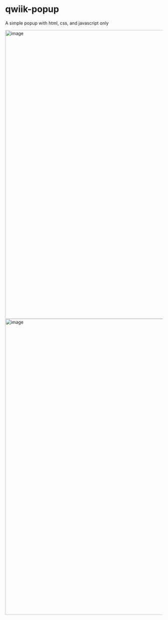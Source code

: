 # qwiik-popup

A simple popup with html, css, and javascript only

<img width="924" alt="image" src="https://github.com/gufranlazuardi/qwiik-popup/assets/127754894/3c0038d6-e641-4705-8c89-cae3f9342291">

<img width="947" alt="image" src="https://github.com/gufranlazuardi/qwiik-popup/assets/127754894/86d5a68e-827d-4f51-bbf3-e1481db1eeb5">

